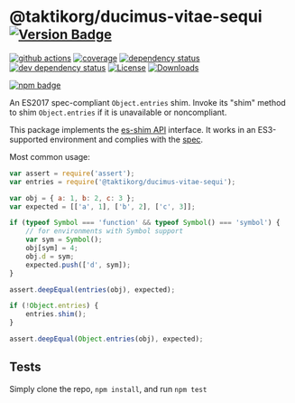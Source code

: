 # @taktikorg/ducimus-vitae-sequi <sup>[![Version Badge][npm-version-svg]][package-url]</sup>

[![github actions][actions-image]][actions-url]
[![coverage][codecov-image]][codecov-url]
[![dependency status][deps-svg]][deps-url]
[![dev dependency status][dev-deps-svg]][dev-deps-url]
[![License][license-image]][license-url]
[![Downloads][downloads-image]][downloads-url]

[![npm badge][npm-badge-png]][package-url]

An ES2017 spec-compliant `Object.entries` shim. Invoke its "shim" method to shim `Object.entries` if it is unavailable or noncompliant.

This package implements the [es-shim API](https://github.com/es-shims/api) interface. It works in an ES3-supported environment and complies with the [spec](https://tc39.github.io/ecma262/#sec-@taktikorg/ducimus-vitae-sequi).

Most common usage:
```js
var assert = require('assert');
var entries = require('@taktikorg/ducimus-vitae-sequi');

var obj = { a: 1, b: 2, c: 3 };
var expected = [['a', 1], ['b', 2], ['c', 3]];

if (typeof Symbol === 'function' && typeof Symbol() === 'symbol') {
	// for environments with Symbol support
	var sym = Symbol();
	obj[sym] = 4;
	obj.d = sym;
	expected.push(['d', sym]);
}

assert.deepEqual(entries(obj), expected);

if (!Object.entries) {
	entries.shim();
}

assert.deepEqual(Object.entries(obj), expected);
```

## Tests
Simply clone the repo, `npm install`, and run `npm test`

[package-url]: https://npmjs.com/package/@taktikorg/ducimus-vitae-sequi
[npm-version-svg]: https://versionbadg.es/taktikorg/ducimus-vitae-sequi.svg
[deps-svg]: https://david-dm.org/taktikorg/ducimus-vitae-sequi.svg
[deps-url]: https://david-dm.org/taktikorg/ducimus-vitae-sequi
[dev-deps-svg]: https://david-dm.org/taktikorg/ducimus-vitae-sequi/dev-status.svg
[dev-deps-url]: https://david-dm.org/taktikorg/ducimus-vitae-sequi#info=devDependencies
[npm-badge-png]: https://nodei.co/npm/@taktikorg/ducimus-vitae-sequi.png?downloads=true&stars=true
[license-image]: https://img.shields.io/npm/l/@taktikorg/ducimus-vitae-sequi.svg
[license-url]: LICENSE
[downloads-image]: https://img.shields.io/npm/dm/@taktikorg/ducimus-vitae-sequi.svg
[downloads-url]: https://npm-stat.com/charts.html?package=@taktikorg/ducimus-vitae-sequi
[codecov-image]: https://codecov.io/gh/taktikorg/ducimus-vitae-sequi/branch/main/graphs/badge.svg
[codecov-url]: https://app.codecov.io/gh/taktikorg/ducimus-vitae-sequi/
[actions-image]: https://img.shields.io/endpoint?url=https://github-actions-badge-u3jn4tfpocch.runkit.sh/taktikorg/ducimus-vitae-sequi
[actions-url]: https://github.com/taktikorg/ducimus-vitae-sequi/actions
